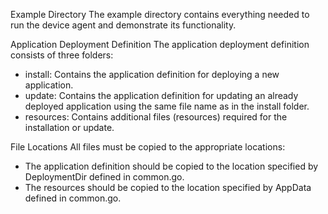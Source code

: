 Example Directory
The example directory contains everything needed to run the device agent and demonstrate its functionality.

Application Deployment Definition
The application deployment definition consists of three folders:
- install: Contains the application definition for deploying a new application.
- update: Contains the application definition for updating an already deployed application using the same file name as in the install folder.
- resources: Contains additional files (resources) required for the installation or update.

File Locations
All files must be copied to the appropriate locations:
- The application definition should be copied to the location specified by DeploymentDir defined in common.go.
- The resources should be copied to the location specified by AppData defined in common.go.